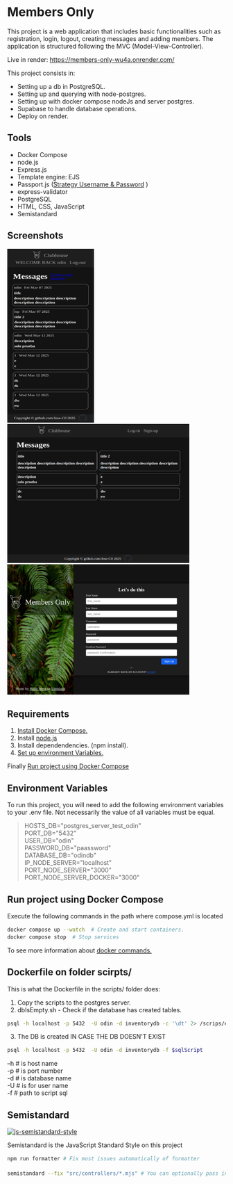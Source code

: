 # Members Only

This project is a web application that includes basic functionalities such as registration, login, logout, creating messages and adding members. The application is structured following the MVC (Model-View-Controller).

Live in render: https://members-only-wu4a.onrender.com/

This project consists in:

- Setting up a db in PostgreSQL.
- Setting up and querying with node-postgres.
- Setting up with docker compose nodeJs and server postgres.
- Supabase to handle database operations.
- Deploy on render.

## Tools

- Docker Compose
- node.js
- Express.js
- Template engine: EJS
- Passport.js ([Strategy Username & Password](https://www.passportjs.org/howtos/password/) )
- express-validator
- PostgreSQL
- HTML, CSS, JavaScript
- Semistandard

## Screenshots

<img src="./img/homeiPhoneSE.png" alt="home iPhoneSE" width="200" height="400">
<img src="./img/homeDesktop.png" alt="home Desktop" width="420" height="320">
<img src="./img/signup.png" alt="signup" width="420" height="300">


## Requirements

1. [Install Docker Compose. ](https://docs.docker.com/compose/install/)
2. Install [node.js ](https://nodejs.org/en/download)
3. Install dependendencies. (npm install).
4. [Set up environment Variables. ](#environment-variables)

Finally [Run project using Docker Compose ](#run-project-using-docker-compose)

## Environment Variables

To run this project, you will need to add the following environment variables to your .env file. Not necessarily the value of all variables must be equal.

> HOSTS_DB="postgres_server_test_odin"  
> PORT_DB="5432"  
> USER_DB="odin"  
> PASSWORD_DB="paassword"  
> DATABASE_DB="odindb"  
> IP_NODE_SERVER="localhost"  
> PORT_NODE_SERVER="3000"  
> PORT_NODE_SERVER_DOCKER="3000"

## Run project using Docker Compose

Execute the following commands in the path where compose.yml is located

```bash
docker compose up --watch  # Create and start containers.
docker compose stop  # Stop services
```

To see more information about [docker commands.](./README.Docker.md)

## Dockerfile on folder scirpts/

This is what the Dockerfile in the scripts/ folder does:

1. Copy the scripts to the postgres server.
2. dbIsEmpty.sh - Check if the database has created tables.

```bash
psql -h localhost -p 5432  -U odin -d inventorydb -c '\dt' 2> /scrips/error.txt
```

3. The DB is created IN CASE THE DB DOESN'T EXIST

```bash
psql -h localhost -p 5432  -U odin -d inventorydb -f $sqlScript
```

–h # is host name  
-p # is port number  
-d # is database name  
-U # is for user name  
-f # path to script sql

## Semistandard

[![js-semistandard-style](https://raw.githubusercontent.com/standard/semistandard/master/badge.svg)](https://github.com/standard/semistandard)

Semistandard is the JavaScript Standard Style on this project

```bash
npm run formatter # Fix most issues automatically of formatter

semistandard --fix "src/controllers/*.mjs" # You can optionally pass in a directory (or directories) using the glob pattern.

```
